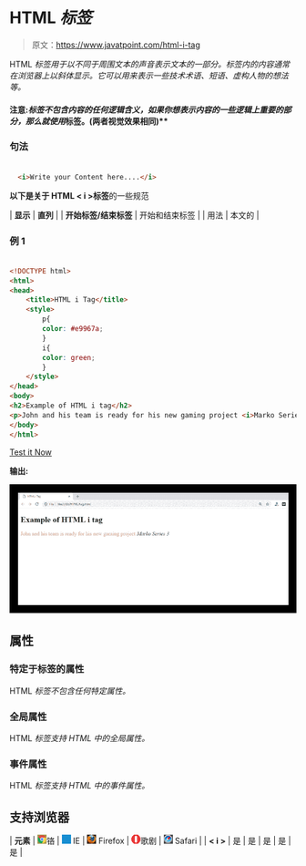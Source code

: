 # HTML *标签*

> 原文：<https://www.javatpoint.com/html-i-tag>

HTML *标签用于以不同于周围文本的声音表示文本的一部分。*标签内的内容通常在浏览器上以斜体显示。它可以用来表示一些技术术语、短语、虚构人物的想法等。**

#### 注意:*标签不包含内容的任何逻辑含义，如果你想表示内容的一些逻辑上重要的部分，那么就使用*标签。(两者视觉效果相同)**

### 句法

```html

  <i>Write your Content here....</i>

```

**以下是关于 HTML < i >标签**的一些规范

| **显示** | **直列** |
| **开始标签/结束标签** | 开始和结束标签 |
| 用法 | 本文的 |

### 例 1

```html

<!DOCTYPE html>
<html>
<head>
	<title>HTML i Tag</title>
	<style>
		p{
		color: #e9967a; 
		}
		i{
		color: green;
		}
	</style>
</head>
<body>
<h2>Example of HTML i tag</h2>
<p>John and his team is ready for his new gaming project <i>Marko Series 3</i> </p> 
</body>
</html>

```

[Test it Now](https://www.javatpoint.com/oprweb/test.jsp?filename=htmlitag)

**输出:**

![HTML I tag](img/f29d8338ea0f3674c0200fa19ee4c4f4.png)

## 属性

### 特定于标签的属性

HTML *标签不包含任何特定属性。*

### 全局属性

HTML *标签支持 HTML 中的全局属性。*

### 事件属性

HTML *标签支持 HTML 中的事件属性。*

## 支持浏览器

| **元素** | ![chrome browser](img/4fbdc93dc2016c5049ed108e7318df19.png)铬 | ![ie browser](img/83dd23df1fe8373fd5bf054b2c1dd88b.png) IE | ![firefox browser](img/4f001fff393888a8a807ed29b28145d1.png) Firefox | ![opera browser](img/6cad4a592cc69a052056a0577b4aac65.png)歌剧 | ![safari browser](img/a0f6a9711a92203c5dc5c127fe9c9fca.png) Safari |
| **< i >** | 是 | 是 | 是 | 是 | 是 |